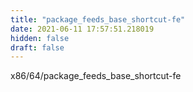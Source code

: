 ```yaml
---
title: "package_feeds_base_shortcut-fe"
date: 2021-06-11 17:57:51.218019
hidden: false
draft: false
---
```


x86/64/package_feeds_base_shortcut-fe

